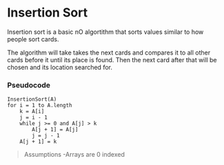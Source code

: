 # Insertion Sort

Insertion sort is a basic nO algortithm that sorts values similar to how people sort cards.

The algorithm will take takes the next cards and compares it to all other cards before it until its place is found. 
Then the next card after that will be chosen and its location searched for. 

### Pseudocode

```
InsertionSort(A)
for i = 1 to A.length
    k = A[i]
    j = i - 1
    while j >= 0 and A[j] > k
        A[j + 1] = A[j]
        j = j - 1
    A[j + 1] = k
```

> Assumptions
>   -Arrays are 0 indexed